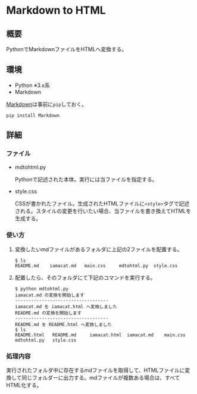 # Markdown to HTML

## 概要

PythonでMarkdownファイルをHTMLへ変換する。

## 環境

* Python ※3.x系
* Markdown

[Markdown](https://python-markdown.github.io/)は事前に`pip`しておく。

```console
pip install Markdown
```

## 詳細

### ファイル

* mdtohtml.py

    Pythonで記述された本体。実行には当ファイルを指定する。

* style.css

    CSSが書かれたファイル。生成されたHTMLファイルに`<style>`タグで記述される。スタイルの変更を行いたい場合、当ファイルを書き換えてHTMLを生成する。

### 使い方

1. 変換したいmdファイルがあるフォルダに上記の2ファイルを配置する。

    ```console
    $ ls
    README.md    iamacat.md   main.css     mdtohtml.py  style.css
    ```

1. 配置したら、そのフォルダにて下記のコマンドを実行する。

    ```console
    $ python mdtohtml.py
    iamacat.md の変換を開始します
    -----------------------------------
    iamacat.md を iamacat.html へ変換しました
    README.md の変換を開始します
    -----------------------------------
    README.md を README.html へ変換しました
    $ ls
    README.html   README.md     iamacat.html  iamacat.md    main.css      mdtohtml.py   style.css
    ```

### 処理内容

実行されたフォルダ中に存在するmdファイルを取得して、HTMLファイルに変換して同じフォルダーに出力する。mdファイルが複数ある場合は、すべてHTML化する。
